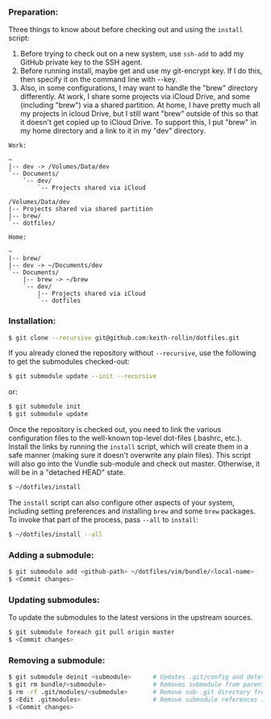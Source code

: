 ### Preparation:

Three things to know about before checking out and using the `install` script:

1. Before trying to check out on a new system, use `ssh-add` to add my GitHub
   private key to the SSH agent.
1. Before running install, maybe get and use my git-encrypt key. If I do this,
   then specify it on the command line with --key.
1. Also, in some configurations, I may want to handle the "brew" directory
   differently. At work, I share some projects via iCloud Drive, and some
   (including "brew") via a shared partition. At home, I have pretty much all
   my projects in icloud Drive, but I still want "brew" outside of this so that
   it doesn't get copied up to iCloud Drive. To support this, I put "brew" in
   my home directory and a link to it in my "dev" directory.

```
Work:

~
|-- dev -> /Volumes/Data/dev
`-- Documents/
    `-- dev/
        `-- Projects shared via iCloud

/Volumes/Data/dev
|-- Projects shared via shared partition
|-- brew/
`-- dotfiles/
```

```
Home:

~
|-- brew/
|-- dev -> ~/Documents/dev
`-- Documents/
    |-- brew -> ~/brew
    `-- dev/
        |-- Projects shared via iCloud
        `-- dotfiles
```


### Installation:

```bash
$ git clone --recursive git@github.com:keith-rollin/dotfiles.git
```

If you already cloned the repository without `--recursive`, use the following to get the submodules checked-out:

```bash
$ git submodule update --init --recursive
```

or:

```bash
$ git submodule init
$ git submodule update
```

Once the repository is checked out, you need to link the various configuration files to the well-known top-level dot-files (.bashrc, etc.). Install the links by running the `install` script, which will create them in a safe manner (making sure it doesn't overwrite any plain files). This script will also go into the Vundle sub-module and check out master. Otherwise, it will be in a "detached HEAD" state.

```bash
$ ~/dotfiles/install
```

The `install` script can also configure other aspects of your system, including setting preferences and installing `brew` and some `brew` packages. To invoke that part of the process, pass `--all` to `install`:

```bash
$ ~/dotfiles/install --all
```

### Adding a submodule:

```bash
$ git submodule add <github-path> ~/dotfiles/vim/bundle/<local-name>
$ <Commit changes>
```

### Updating submodules:

To update the submodules to the latest versions in the upstream sources.

```bash
$ git submodule foreach git pull origin master
$ <Commit changes>
```

### Removing a submodule:

```bash
$ git submodule deinit <submodule>      # Updates .git/config and deletes working directory
$ git rm bundle/<submodule>             # Removes submodule from parent project
$ rm -rf .git/modules/<submodule>       # Remove sub-.git directory from parent .git directory
$ <Edit .gitmodules>                    # Remove submodule references in here
$ <Commit changes>
```
